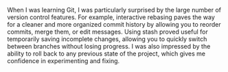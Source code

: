 When I was learning Git, I was particularly surprised by the large number of version control features. For example, interactive rebasing paves the way for a cleaner and more organized commit history by allowing you to reorder commits, merge them, or edit messages. Using stash proved useful for temporarily saving incomplete changes, allowing you to quickly switch between branches without losing progress. I was also impressed by the ability to roll back to any previous state of the project, which gives me confidence in experimenting and fixing.